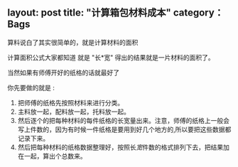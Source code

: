 layout: post
title: "计算箱包材料成本"
category： Bags
---

算料说白了其实很简单的，就是计算材料的面积

计算面积公式大家都知道 就是 "长*宽" 得出的结果就是一片材料的面积了。

当然如果有师傅开好的纸格的话就最好了

你先要做的就是 :

1. 把师傅的纸格先按照材料来进行分类。
2. 主料放一起，配料放一起，托料放一起。
3. 然后逐个的把每种材料的每件纸格的长宽量出来。注意，师傅的纸格上一般会写上件数的，因为有时候一件纸格是要用到好几个地方的,所以要把这些数据都记录下来。
4. 然后把每种材料的纸格数据整理好，按照长*宽*件数的格式排列下去，把结果加在一起，算出个总数来。